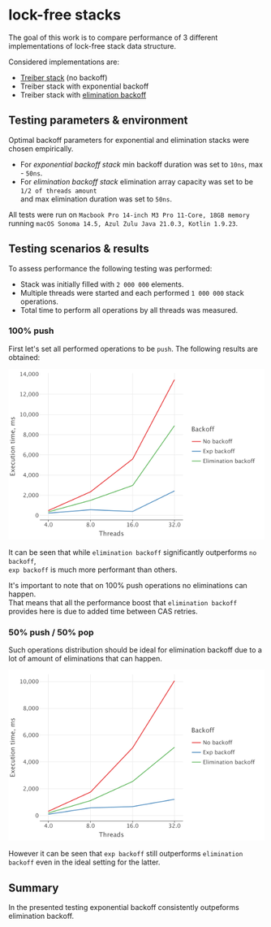 # lock-free stacks
The goal of this work is to compare performance of 3 different implementations of lock-free stack data structure.

Considered implementations are:
- [Treiber stack](https://en.wikipedia.org/wiki/Treiber_stack) (no backoff)
- Treiber stack with exponential backoff
- Treiber stack with [elimination backoff](https://people.csail.mit.edu/shanir/publications/Lock_Free.pdf)

## Testing parameters & environment
Optimal backoff parameters for exponential and elimination stacks were chosen empirically.

- For _exponential backoff stack_ min backoff duration was set to `10ns`, max - `50ns`.
- For _elimination backoff stack_ elimination array capacity was set to be `1/2 of threads amount`<br>
and max elimination duration was set to `50ns`.

All tests were run on `Macbook Pro 14-inch M3 Pro 11-Core, 18GB memory`<br>
running `macOS Sonoma 14.5, Azul Zulu Java 21.0.3, Kotlin 1.9.23`.

## Testing scenarios & results
To assess performance the following testing was performed:
- Stack was initially filled with `2 000 000` elements.
- Multiple threads were started and each performed `1 000 000` stack operations.
- Total time to perform all operations by all threads was measured.

### 100% push

First let's set all performed operations to be `push`. The following results are obtained:

![100% push performance results](results/100push.png)

It can be seen that while `elimination backoff` significantly outperforms `no backoff`,<br>
`exp backoff` is much more performant than others.

It's important to note that on 100% push operations no eliminations can happen.<br>
That means that all the performance boost that `elimination backoff` provides here is due to added time between CAS retries.

### 50% push / 50% pop

Such operations distribution should be ideal for elimination backoff due to a lot of amount of eliminations that can happen.

![50% push 50% pop performance results](results/50push50pop.png)

However it can be seen that `exp backoff` still outperforms `elimination backoff` even in the ideal setting for the latter.


## Summary
In the presented testing exponential backoff consistently outpeforms elimination backoff.
